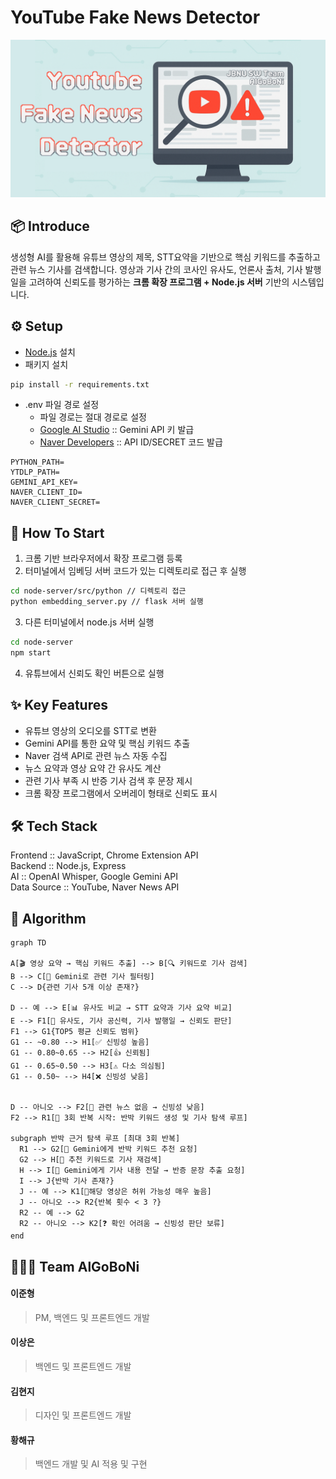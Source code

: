 # YouTube Fake News Detector
![youtube-fake-news-detector](image/README-iamge.png)

## 📦 Introduce

생성형 AI를 활용해 유튜브 영상의 제목, STT요약을 기반으로 핵심 키워드를 추출하고 관련 뉴스 기사를 검색합니다. 영상과 기사 간의 코사인 유사도, 언론사 출처, 기사 발행일을 고려하여 신뢰도를 평가하는 **크롬 확장 프로그램 + Node.js 서버** 기반의 시스템입니다.

## ⚙️ Setup

+ [Node.js](https://nodejs.org/en) 설치
+ 패키지 설치
```bash
pip install -r requirements.txt
```
+ .env 파일 경로 설정   
   - 파일 경로는 절대 경로로 설정
   - [Google AI Studio](https://aistudio.google.com/prompts/new_chat) :: Gemini API 키 발급
   - [Naver Developers](https://developers.naver.com/main/) :: API ID/SECRET 코드 발급
``` dotenv
PYTHON_PATH=
YTDLP_PATH= 
GEMINI_API_KEY=   
NAVER_CLIENT_ID=
NAVER_CLIENT_SECRET=
```

## 🔎 How To Start
1. 크롬 기반 브라우저에서 확장 프로그램 등록
2. 터미널에서 임베딩 서버 코드가 있는 디렉토리로 접근 후 실행

```bash
cd node-server/src/python // 디렉토리 접근
python embedding_server.py // flask 서버 실행
```

3. 다른 터미널에서 node.js 서버 실행

```bash
cd node-server
npm start
```

4. 유튜브에서 신뢰도 확인 버튼으로 실행

## ✨ Key Features

- 유튜브 영상의 오디오를 STT로 변환
- Gemini API를 통한 요약 및 핵심 키워드 추출
- Naver 검색 API로 관련 뉴스 자동 수집
- 뉴스 요약과 영상 요약 간 유사도 계산
- 관련 기사 부족 시 반증 기사 검색 후 문장 제시
- 크롬 확장 프로그램에서 오버레이 형태로 신뢰도 표시

## 🛠️ Tech Stack

Frontend :: JavaScript, Chrome Extension API   
Backend :: Node.js, Express   
AI :: OpenAI Whisper, Google Gemini API    
Data Source :: YouTube, Naver News API

## 🧠 Algorithm

```mermaid
graph TD

A[🎬 영상 요약 → 핵심 키워드 추출] --> B[🔍 키워드로 기사 검색]
B --> C[🧠 Gemini로 관련 기사 필터링]
C --> D{관련 기사 5개 이상 존재?}

D -- 예 --> E[📊 유사도 비교 → STT 요약과 기사 요약 비교]
E --> F1[🧾 유사도, 기사 공신력, 기사 발행일 → 신뢰도 판단]
F1 --> G1{TOP5 평균 신뢰도 범위}
G1 -- ~0.80 --> H1[✅ 신빙성 높음]
G1 -- 0.80~0.65 --> H2[👍 신뢰됨]
G1 -- 0.65~0.50 --> H3[⚠️ 다소 의심됨]
G1 -- 0.50~ --> H4[❌ 신빙성 낮음]


D -- 아니오 --> F2[🚫 관련 뉴스 없음 → 신빙성 낮음]
F2 --> R1[🔁 3회 반복 시작: 반박 키워드 생성 및 기사 탐색 루프]

subgraph 반박 근거 탐색 루프 [최대 3회 반복]
  R1 --> G2[🧠 Gemini에게 반박 키워드 추천 요청]
  G2 --> H[📌 추천 키워드로 기사 재검색]
  H --> I[🧠 Gemini에게 기사 내용 전달 → 반증 문장 추출 요청]
  I --> J{반박 기사 존재?}
  J -- 예 --> K1[📢해당 영상은 허위 가능성 매우 높음]
  J -- 아니오 --> R2{반복 횟수 < 3 ?}
  R2 -- 예 --> G2
  R2 -- 아니오 --> K2[❓ 확인 어려움 → 신빙성 판단 보류]
end
```

## 🧑🏻‍💻 Team AlGoBoNi

#### 이준형 
>PM, 백엔드 및 프론트엔드 개발 

#### 이상은
>백엔드 및 프론트엔드 개발   

#### 김현지
>디자인 및 프론트엔드 개발

#### 황해규
>백엔드 개발 및 AI 적용 및 구현   